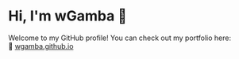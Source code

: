 # Hi, I'm wGamba 👋

Welcome to my GitHub profile! You can check out my portfolio here:  
🔗 [wgamba.github.io](https://wgamba.github.io/)
